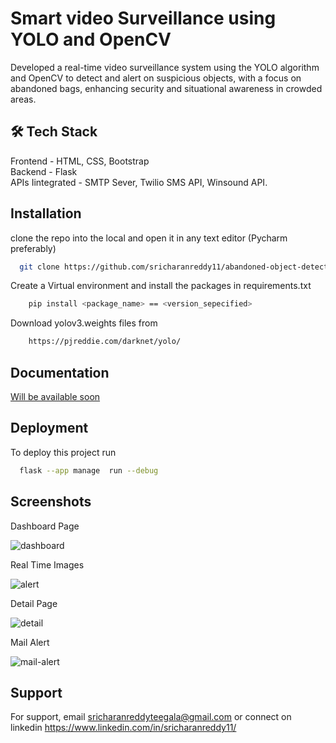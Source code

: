 
# Smart video Surveillance using YOLO and OpenCV

Developed a real-time video surveillance system using the YOLO algorithm and OpenCV to detect and alert on suspicious objects, with a focus on abandoned bags, enhancing security and situational awareness in crowded areas.


## 🛠 Tech Stack
Frontend - HTML, CSS, Bootstrap\
Backend - Flask\
APIs Iintegrated - SMTP Sever, Twilio SMS API, Winsound API.
  


## Installation

clone the repo into the local and open it in any text editor (Pycharm preferably)

```bash
  git clone https://github.com/sricharanreddy11/abandoned-object-detection.git
```

Create a Virtual environment and install the packages in requirements.txt

```bash
    pip install <package_name> == <version_sepecified>
```

Download yolov3.weights files from 

```bash
    https://pjreddie.com/darknet/yolo/
```



## Documentation

[Will be available soon](https://linktodocumentation)


## Deployment

To deploy this project run

```bash
  flask --app manage  run --debug
```


## Screenshots

Dashboard Page

![dashboard](https://github.com/sricharanreddy11/abandoned-object-detection/assets/156604775/5e4e765f-1305-4a16-b701-0f78ae0f1be8)

Real Time Images

![alert](https://github.com/sricharanreddy11/abandoned-object-detection/assets/156604775/8eb2e9cc-b2e2-443a-949f-7eb427f9eacc)

Detail Page

![detail](https://github.com/sricharanreddy11/abandoned-object-detection/assets/156604775/37fbc40c-d4d4-4096-83ee-4e23c0d80e41)

Mail Alert

![mail-alert](https://github.com/sricharanreddy11/abandoned-object-detection/assets/156604775/d2228a40-f1b7-4a70-92d9-f212f3457273)

## Support

For support, email sricharanreddyteegala@gmail.com or connect on linkedin https://www.linkedin.com/in/sricharanreddy11/

